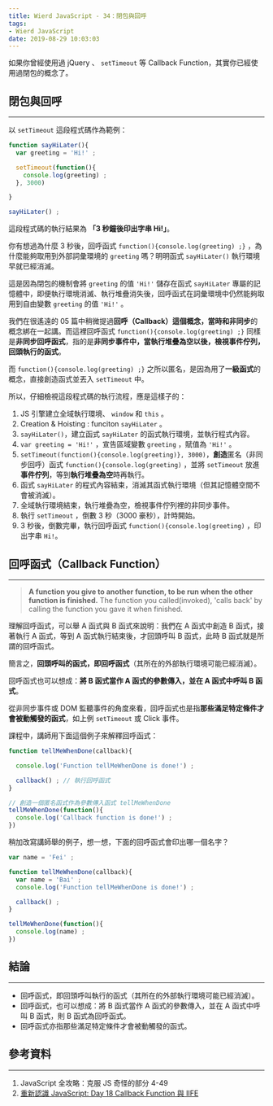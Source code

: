 ```yaml
---
title: Wierd JavaScript - 34：閉包與回呼
tags:
- Wierd JavaScript
date: 2019-08-29 10:03:03
---
```


如果你曾經使用過 jQuery 、 `setTimeout` 等 Callback Function，其實你已經使用過閉包的概念了。

<!-- more -->

## 閉包與回呼
---

以 `setTimeout` 這段程式碼作為範例：

```javascript
function sayHiLater(){
  var greeting = 'Hi!' ;

  setTimeout(function(){
    console.log(greeting) ;
  }, 3000) 

}

sayHiLater() ;
```

這段程式碼的執行結果為 **「3 秒鐘後印出字串 Hi!」**。

你有想過為什麼 3 秒後，回呼函式 `function(){console.log(greeting) ;}` ，為什麼能夠取用到外部詞彙環境的 `greeting` 嗎？明明函式 `sayHiLater()` 執行環境早就已經消滅。

這是因為閉包的機制會將 `greeting` 的值 `'Hi!'` 儲存在函式 `sayHiLater` 專屬的記憶體中，即便執行環境消滅、執行堆疊消失後，回呼函式在詞彙環境中仍然能夠取用到自由變數 `greeting` 的值 `'Hi!'` 。

我們在很遙遠的 05 篇中稍微提過**回呼（Callback）**這個概念，當時和**非同步**的概念綁在一起講。而這裡回呼函式 `function(){console.log(greeting) ;}` 同樣是**非同步回呼函式**，指的是**非同步事件中，當執行堆疊為空以後，檢視事件佇列，回頭執行的函式**。

而 `function(){console.log(greeting) ;}` 之所以匿名，是因為用了**一級函式**的概念，直接創造函式並丟入 `setTimeout` 中。

所以，仔細檢視這段程式碼的執行流程，應是這樣子的：

1. JS 引擎建立全域執行環境、 `window` 和 `this` 。
2. Creation & Hoisting : funciton `sayHiLater` 。
3. `sayHiLater()`，建立函式 `sayHiLater` 的函式執行環境，並執行程式內容。
4. `var greeting = 'Hi!'` ，宣告區域變數 `greeting` ，賦值為 `'Hi!'` 。
5. `setTimeout(function(){console.log(greeting)}, 3000)`，**創造**匿名（非同步回呼）函式 `function(){console.log(greeting)` ，並將 `setTimeout` 放進**事件佇列**，等到**執行堆疊為空**時再執行。 
6. 函式 `sayHiLater` 的程式內容結束，消滅其函式執行環境（但其記憶體空間不會被消滅）。
7. 全域執行環境結束，執行堆疊為空，檢視事件佇列裡的非同步事件。
8. 執行 `setTimeout` ，倒數 3 秒（3000 豪秒），計時開始。
9. 3 秒後，倒數完畢，執行回呼函式 `function(){console.log(greeting)` ，印出字串 `Hi!`。



## 回呼函式（Callback Function）
---

> **A function you give to another function, to be run when the other function is finished.**
> The function you called(invoked), 'calls back' by calling the function you gave it when finished.


理解回呼函式，可以舉 A 函式與 B 函式來說明：我們在 A 函式中創造 B 函式，接著執行 A 函式，等到 A 函式執行結束後，才回頭呼叫 B 函式，此時 B 函式就是所謂的回呼函式。

簡言之，**回頭呼叫的函式，即回呼函式**（其所在的外部執行環境可能已經消滅）。

回呼函式也可以想成：**將 B 函式當作 A 函式的參數傳入，並在 A 函式中呼叫 B 函式**。

從非同步事件或 DOM 監聽事件的角度來看，回呼函式也是指**那些滿足特定條件才會被動觸發的函式**，如上例 `setTimeout` 或 Click 事件。

課程中，講師用下面這個例子來解釋回呼函式：

```javascript
function tellMeWhenDone(callback){

  console.log('Function tellMeWhenDone is done!') ;

  callback() ; // 執行回呼函式
}

// 創造一個匿名函式作為參數傳入函式 tellMeWhenDone
tellMeWhenDone(function(){
  console.log('Callback function is done!') ;
})
```

稍加改寫講師舉的例子，想一想，下面的回呼函式會印出哪一個名字？

```javascript
var name = 'Fei' ;

function tellMeWhenDone(callback){
  var name = 'Bai' ;
  console.log('Function tellMeWhenDone is done!') ;

  callback() ; 
}

tellMeWhenDone(function(){
  console.log(name) ;
})
```



## 結論
---
* 回呼函式，即回頭呼叫執行的函式（其所在的外部執行環境可能已經消滅）。
* 回呼函式，也可以想成：將 B 函式當作 A 函式的參數傳入，並在 A 函式中呼叫 B 函式，則 B 函式為回呼函式。
* 回呼函式亦指那些滿足特定條件才會被動觸發的函式。

## 參考資料
---
1. JavaScript 全攻略：克服 JS 奇怪的部分 4-49
2. [重新認識 JavaScript: Day 18 Callback Function 與 IIFE](https://ithelp.ithome.com.tw/articles/10192739)

